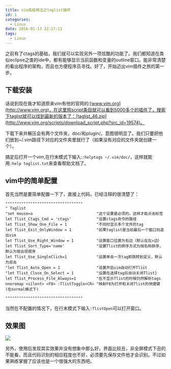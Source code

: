 ```yaml
---
title: vim高级用法之taglist插件
id: 1
categories:
  - Linux
date: 2016-01-13 22:17:11
tags:
  - Linux
---
```


之前有了ctags的基础，我们就可以实现另外一项炫酷的功能了。我们都知道在类似eclipse之类的ide中，都有能够显示当前函数和变量的outline窗口。能非常清楚的看出程序的架构，而且也方便程序员寻找。好了，开始迈出vim插件之旅的第一步。

## 下载安装

话说到现在我才知道原来vim有他的官网的:[www.vim.org](http://www.vim.org)，在这里照script条目就可以看到5000多个的插件了，搜索下taglist就可以找到最新的版本了：[taglist_46.zip](http://www.vim.org/scripts/download_script.php?src_id=19574)。

下载下来并解压会有两个文件夹，doc/和plugin/。意图很明显了。我们只要把他们放到~/.vim路径下对应的文件夹里就行了（如果没有对应的文件夹就创建一个）。

搞定后打开一个vim,在行末模式下输入:`:helptags ~/.vim/doc/`，这样就能用`:help taglist.txt`来查看帮助文档了。

## vim中的简单配置

首先当然是要简单配置一下了，直接上代码，已经注释的很清楚了：
```
""""""""""""""""""""""""""""""""""
" Taglist
"set mouse=a                            "这个设置是必须的，这样才能点击标签
let Tlist_Ctags_Cmd = 'ctags'           "设置ctags命令的路径
let Tlist_Show_One_File = 1             "不同时显示多个文件的tag
let Tlist_Exit_OnlyWindow = 1           "如果taglist是当前最后一个窗口则退出vim
let Tlist_Use_Right_Window = 1          "设置窗口位置为右边（默认在左>边）
let Tlist_Sort_Type='name'              "设置Tlist的排序方式为按名称排序，默认为按出现顺序
let Tlist_Use_SingleClick=1             "设置单击一次tag即跳转到定义，默认为双击
"let Tlist_Auto_Open = 1                "设置开启vim自动打开Tlist
"let Tlist_Close_On_Select = 1          "设置在选择tag后自动关闭Tlist}
let Tlist_Process_File_Always=1         "在不显示Tlist的时候仍然解析tags
nnoremap <silent> <F8> :TlistToggle<CR> "映射F8为打开和关闭Tlist的快捷键(在normal模式下)

""""""""""""""""""""""""""""""""""
```
当然在不配置的情况下，在行末模式下输入`:TlistOpen`可以打开窗口。

## 效果图

![](/images/2016/01/13/1/1.png)


另外，使用后发现其实效果并没有想象中那么好。界面比较丑，非全屏模式下丑的不能看，而且代码识别的相应程度也不好，必须要先保存文件他才会识别。不过如果熟练掌握了应该也是一个很强大的东西吧。